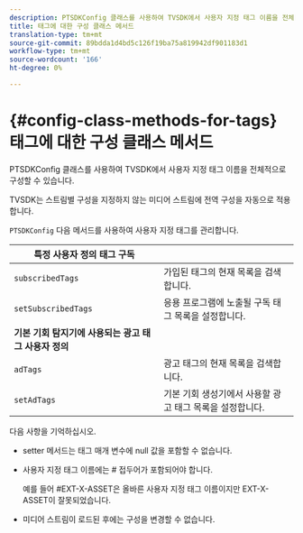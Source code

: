 ```yaml
---
description: PTSDKConfig 클래스를 사용하여 TVSDK에서 사용자 지정 태그 이름을 전체적으로 구성할 수 있습니다.
title: 태그에 대한 구성 클래스 메서드
translation-type: tm+mt
source-git-commit: 89bdda1d4bd5c126f19ba75a819942df901183d1
workflow-type: tm+mt
source-wordcount: '166'
ht-degree: 0%

---
```



# {#config-class-methods-for-tags} 태그에 대한 구성 클래스 메서드

PTSDKConfig 클래스를 사용하여 TVSDK에서 사용자 지정 태그 이름을 전체적으로 구성할 수 있습니다.

TVSDK는 스트림별 구성을 지정하지 않는 미디어 스트림에 전역 구성을 자동으로 적용합니다.

`PTSDKConfig` 다음 메서드를 사용하여 사용자 지정 태그를 관리합니다.

| **특정 사용자 정의 태그 구독** |  |
|---|---|
| `subscribedTags` | 가입된 태그의 현재 목록을 검색합니다. |
| `setSubscribedTags` | 응용 프로그램에 노출될 구독 태그 목록을 설정합니다. |
| **기본 기회 탐지기에 사용되는 광고 태그 사용자 정의** |
| `adTags` | 광고 태그의 현재 목록을 검색합니다. |
| `setAdTags` | 기본 기회 생성기에서 사용할 광고 태그 목록을 설정합니다. |


다음 사항을 기억하십시오.

* setter 메서드는 태그 매개 변수에 null 값을 포함할 수 없습니다.
* 사용자 지정 태그 이름에는 # 접두어가 포함되어야 합니다.

   예를 들어 #EXT-X-ASSET은 올바른 사용자 지정 태그 이름이지만 EXT-X-ASSET이 잘못되었습니다.
* 미디어 스트림이 로드된 후에는 구성을 변경할 수 없습니다.
